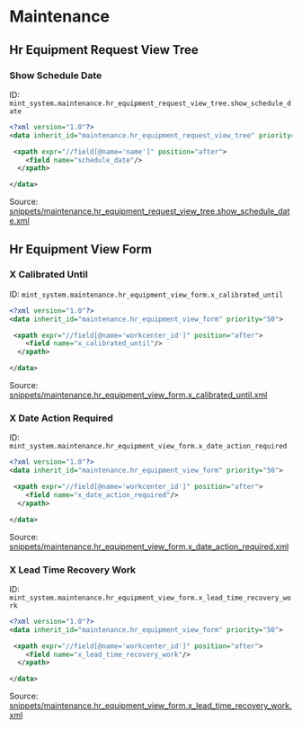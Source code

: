 # Maintenance
## Hr Equipment Request View Tree  
### Show Schedule Date  
ID: `mint_system.maintenance.hr_equipment_request_view_tree.show_schedule_date`  
```xml
<?xml version="1.0"?>
<data inherit_id="maintenance.hr_equipment_request_view_tree" priority="50">

 <xpath expr="//field[@name='name']" position="after">
    <field name="schedule_date"/>    
  </xpath>

</data>
```
Source: [snippets/maintenance.hr_equipment_request_view_tree.show_schedule_date.xml](https://github.com/Mint-System/Odoo-Build/tree/16.0/snippets/maintenance.hr_equipment_request_view_tree.show_schedule_date.xml)

## Hr Equipment View Form  
### X Calibrated Until  
ID: `mint_system.maintenance.hr_equipment_view_form.x_calibrated_until`  
```xml
<?xml version="1.0"?>
<data inherit_id="maintenance.hr_equipment_view_form" priority="50">

 <xpath expr="//field[@name='workcenter_id']" position="after">
    <field name="x_calibrated_until"/>    
  </xpath>

</data>
```
Source: [snippets/maintenance.hr_equipment_view_form.x_calibrated_until.xml](https://github.com/Mint-System/Odoo-Build/tree/16.0/snippets/maintenance.hr_equipment_view_form.x_calibrated_until.xml)

### X Date Action Required  
ID: `mint_system.maintenance.hr_equipment_view_form.x_date_action_required`  
```xml
<?xml version="1.0"?>
<data inherit_id="maintenance.hr_equipment_view_form" priority="50">

 <xpath expr="//field[@name='workcenter_id']" position="after">
    <field name="x_date_action_required"/>    
  </xpath>

</data>
```
Source: [snippets/maintenance.hr_equipment_view_form.x_date_action_required.xml](https://github.com/Mint-System/Odoo-Build/tree/16.0/snippets/maintenance.hr_equipment_view_form.x_date_action_required.xml)

### X Lead Time Recovery Work  
ID: `mint_system.maintenance.hr_equipment_view_form.x_lead_time_recovery_work`  
```xml
<?xml version="1.0"?>
<data inherit_id="maintenance.hr_equipment_view_form" priority="50">

 <xpath expr="//field[@name='workcenter_id']" position="after">
    <field name="x_lead_time_recovery_work"/>    
  </xpath>

</data>
```
Source: [snippets/maintenance.hr_equipment_view_form.x_lead_time_recovery_work.xml](https://github.com/Mint-System/Odoo-Build/tree/16.0/snippets/maintenance.hr_equipment_view_form.x_lead_time_recovery_work.xml)

